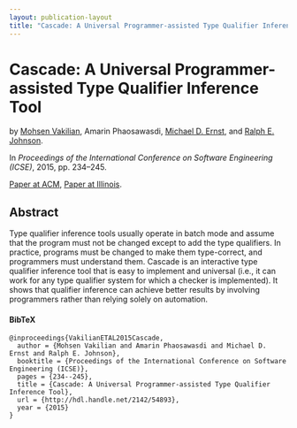 ```yaml
---
layout: publication-layout
title: "Cascade: A Universal Programmer-assisted Type Qualifier Inference Tool | Mohsen Vakilian"
---
```


# Cascade: A Universal Programmer-assisted Type Qualifier Inference Tool

by [Mohsen Vakilian]({{site.url}}/), Amarin Phaosawasdi, [Michael D.
Ernst]({{site.url_michael_d_ernst}}), and [Ralph E.
Johnson]({{site.url_ralph_e_johnson}}).  

In *Proceedings of the International Conference on Software Engineering (ICSE)*,
2015, pp. 234–245.

[Paper at ACM](http://dl.acm.org/citation.cfm?id=2818785), [Paper at
Illinois](http://hdl.handle.net/2142/54893).

## Abstract

Type qualifier inference tools usually operate in batch mode and assume that
the program must not be changed except to add the type qualifiers. In practice,
programs must be changed to make them type-correct, and programmers must
understand them. Cascade is an interactive type qualifier inference tool that
is easy to implement and universal (i.e., it can work for any type qualifier
system for which a checker is implemented). It shows that qualifier inference
can achieve better results by involving programmers rather than relying solely
on automation.

#### BibTeX

    @inproceedings{VakilianETAL2015Cascade,
      author = {Mohsen Vakilian and Amarin Phaosawasdi and Michael D. Ernst and Ralph E. Johnson},
      booktitle = {Proceedings of the International Conference on Software Engineering (ICSE)},
      pages = {234--245},
      title = {Cascade: A Universal Programmer-assisted Type Qualifier Inference Tool},
      url = {http://hdl.handle.net/2142/54893},
      year = {2015}
    }

